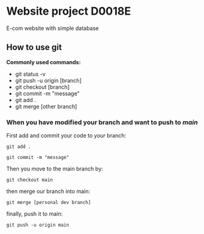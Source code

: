 # Website project D0018E

E-com website with simple database


## How to use git

**Commonly used commands:**
  * git status -v
  * git push -u origin [branch]
  * git checkout [branch]
  * git commit -m "message"
  * git add .
  * git merge [other branch]


### When you have modified your branch and want to push to *main*

First add and commit your code to *your* branch:

`git add .`

`git commit -m "message"`

Then you move to the main branch by:

`git checkout main`

then merge our branch into main:

`git merge [personal dev branch]`

finally, push it to main:

`git push -u origin main`






